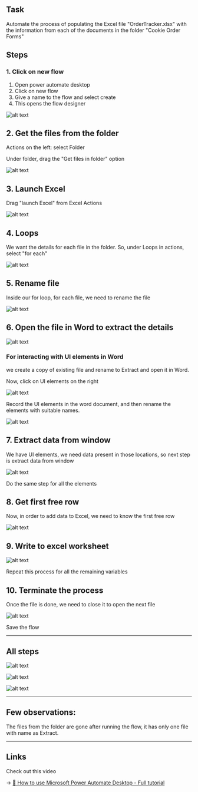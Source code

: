 ## Task

Automate the process of populating the Excel file "OrderTracker.xlsx" with the information from each of the documents in the folder "Cookie Order Forms"

## Steps

### 1. Click on new flow
1. Open power automate desktop
2. Click on new flow
3. Give a name to the flow and select create
4. This opens the flow designer

![alt text](../../Images/pad_1/image.png)

## 2. Get the files from the folder

Actions on the left: select Folder

Under folder, drag the "Get files in folder" option

![alt text](../../Images/pad_1/image-1.png)

## 3. Launch Excel

Drag "launch Excel" from Excel Actions

![alt text](../../Images/pad_1/image-2.png)

## 4. Loops

We want the details for each file in the folder. So, under Loops in actions, select "for each"

![alt text](../../Images/pad_1/image-3.png)

## 5. Rename file

Inside our for loop, for each file, we need to rename the file

![alt text](../../Images/pad_1/image-4.png)

## 6. Open the file in Word to extract the details

![alt text](../../Images/pad_1/image-5.png)

### For interacting with UI elements in Word

we create a copy of existing file and rename to Extract and open it in Word. 

Now, click on UI elements on the right

![alt text](../../Images/pad_1/image-6.png)

Record the UI elements in the word document, and then rename the elements with suitable names.

![alt text](../../Images/pad_1/image-7.png)

## 7. Extract data from window

We have UI elements, we need data present in those locations, so next step is extract data from window

![alt text](../../Images/pad_1/image-8.png)

Do the same step for all the elements

## 8. Get first free row

Now, in order to add data to Excel, we need to know the first free row

![alt text](../../Images/pad_1/image-9.png)

## 9. Write to excel worksheet

![alt text](../../Images/pad_1/image-10.png)

Repeat this process for all the remaining variables

## 10. Terminate the process

Once the file is done, we need to close it to open the next file

![alt text](../../Images/pad_1/image-11.png)

Save the flow

---
## All steps

![alt text](../../Images/pad_1/image-12.png)

![alt text](../../Images/pad_1/image-13.png)

![alt text](../../Images/pad_1/image-14.png)

---

## Few observations:
The files from the folder are gone after running the flow, it has only one file with name as Extract.

---

## Links
Check out this video

-> [🤖 How to use Microsoft Power Automate Desktop - Full tutorial](https://www.youtube.com/watch?v=IQ_KpBC8fwo&list=PLlKpQrBME6xKE_fxQ_YzHVV7HluHpifW9&index=4)

